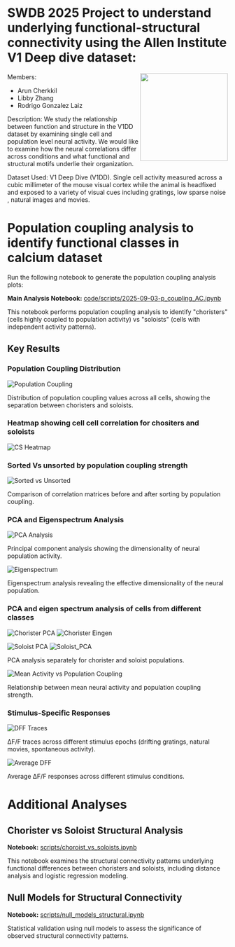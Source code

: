 # SWDB 2025 Project to understand underlying functional-structural connectivity using the Allen Institute V1 Deep dive dataset:

<img align = right height="200" src="https://github.com/user-attachments/assets/d0ff038e-8d39-4cd7-8141-6b4260c6a968" />

Members:

- Arun Cherkkil 
- Libby Zhang
- Rodrigo Gonzalez Laiz

Description: We study the relationship between function and structure in  the V1DD dataset by examining single cell and population level neural activity. We would like to examine how the neural correlations differ across conditions and what functional and structural motifs underlie their organization.

Dataset Used: V1 Deep Dive (V1DD). Single cell activity measured across a cubic millimeter of the mouse visual cortex while the animal is headfixed and exposed to a variety of visual cues including gratings, low sparse noise , natural images and movies. 

# Population coupling analysis to identify functional classes in calcium dataset

Run the following notebook to generate the population coupling analysis plots:

**Main Analysis Notebook:** [code/scripts/2025-09-03-p_coupling_AC.ipynb](./code/scripts/2025-09-03-p_coupling_AC.ipynb)

This notebook performs population coupling analysis to identify "choristers" (cells highly coupled to population activity) vs "soloists" (cells with independent activity patterns).

## Key Results

### Population Coupling Distribution
![Population Coupling](./images/population_coupling.png)

Distribution of population coupling values across all cells, showing the separation between choristers and soloists.

### Heatmap showing cell cell correlation for chositers and soloists 
![CS Heatmap](./images/sorted_cs_heatmap.png)

### Sorted Vs unsorted by population coupling strength
![Sorted vs Unsorted](./images/sorted_vs_unsorted.png)

Comparison of correlation matrices before and after sorting by population coupling.

### PCA and Eigenspectrum Analysis
![PCA Analysis](./images/PCA.png)

Principal component analysis showing the dimensionality of neural population activity.

![Eigenspectrum](./images/eigen.png)

Eigenspectrum analysis revealing the effective dimensionality of the neural population.

### PCA and eigen spectrum analysis of cells from different classes
![Chorister PCA](./images/chorister_PCA.png)
![Chorister Eingen](./images/chorister_ES.png)

![Soloist PCA](./images/soloists_PCA.png)
![Soloist_PCA](./images/chorister_ES.png)

PCA analysis separately for chorister and soloist populations.

![Mean Activity vs Population Coupling](./images/meanactivity_vs_pcoupling.png)

Relationship between mean neural activity and population coupling strength.

### Stimulus-Specific Responses
![DFF Traces](./images/DFF_traces_all_epochs.png)

ΔF/F traces across different stimulus epochs (drifting gratings, natural movies, spontaneous activity).

![Average DFF](./images/average_dff_across_stimulus.png)

Average ΔF/F responses across different stimulus conditions.

# Additional Analyses

## Chorister vs Soloist Structural Analysis

**Notebook:** [scripts/choroist_vs_soloists.ipynb](./scripts/choroist_vs_soloists.ipynb)

This notebook examines the structural connectivity patterns underlying functional differences between choristers and soloists, including distance analysis and logistic regression modeling.

## Null Models for Structural Connectivity

**Notebook:** [scripts/null_models_structural.ipynb](./scripts/null_models_structural.ipynb)

Statistical validation using null models to assess the significance of observed structural connectivity patterns.

